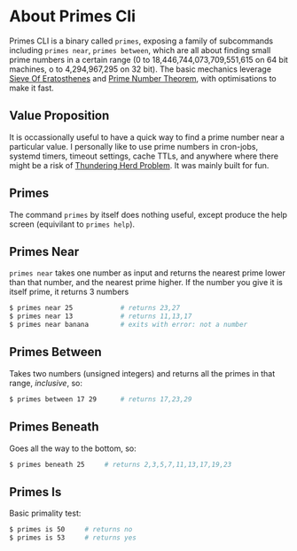 # About Primes Cli

Primes CLI is a binary called `primes`, exposing a family of subcommands including `primes near`, `primes between`, which are all about finding small prime numbers in a certain range (0 to 18,446,744,073,709,551,615 on 64 bit machines, o to 4,294,967,295 on 32 bit). The basic mechanics leverage [Sieve Of Eratosthenes](https://en.wikipedia.org/wiki/Sieve_of_Eratosthenes) and [Prime Number Theorem](https://en.wikipedia.org/wiki/Prime_number_theorem), with optimisations to make it fast.

## Value Proposition

It is occassionally useful to have a quick way to find a prime number near a particular value. I personally like to use prime numbers in cron-jobs, systemd timers, timeout settings, cache TTLs, and anywhere where there might be a risk of [Thundering Herd Problem](https://en.wikipedia.org/wiki/Thundering_herd_problem). It was mainly built for fun. 

## Primes

The command `primes` by itself does nothing useful, except produce the help screen (equivilant to `primes help`).

## Primes Near

`primes near` takes one number as input and returns the nearest prime lower than that number, and the nearest prime higher. If the number you give it is itself prime, it returns 3 numbers

```bash
$ primes near 25            # returns 23,27
$ primes near 13            # returns 11,13,17
$ primes near banana        # exits with error: not a number
```

## Primes Between

Takes two numbers \(unsigned integers\) and returns all the primes in that range, _inclusive_, so:

```bash
$ primes between 17 29      # returns 17,23,29
```

## Primes Beneath

Goes all the way to the bottom, so:

```bash
$ primes beneath 25     # returns 2,3,5,7,11,13,17,19,23
```

## Primes Is

Basic primality test:

```bash
$ primes is 50     # returns no
$ primes is 53     # returns yes
```

